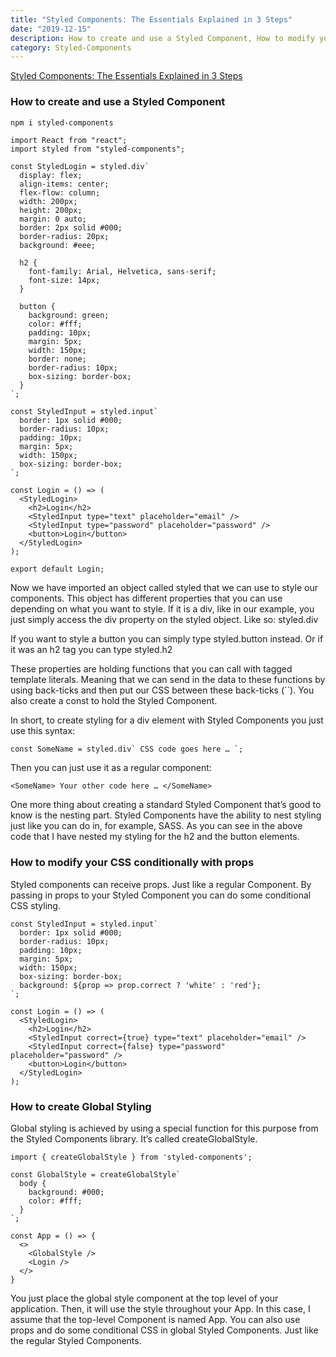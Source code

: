 ```yaml
---
title: "Styled Components: The Essentials Explained in 3 Steps"
date: "2019-12-15"
description: How to create and use a Styled Component, How to modify your CSS conditionally with props, How to create Global Styling.
category: Styled-Components
---
```


[Styled Components: The Essentials Explained in 3 Steps](https://www.freecodecamp.org/news/styled-components-essentials-in-three-steps/)

### How to create and use a Styled Component
```bash
npm i styled-components
```

```
import React from "react";
import styled from "styled-components";

const StyledLogin = styled.div`
  display: flex;
  align-items: center;
  flex-flow: column;
  width: 200px;
  height: 200px;
  margin: 0 auto;
  border: 2px solid #000;
  border-radius: 20px;
  background: #eee;

  h2 {
    font-family: Arial, Helvetica, sans-serif;
    font-size: 14px;
  }

  button {
    background: green;
    color: #fff;
    padding: 10px;
    margin: 5px;
    width: 150px;
    border: none;
    border-radius: 10px;
    box-sizing: border-box;
  }
`;

const StyledInput = styled.input`
  border: 1px solid #000;
  border-radius: 10px;
  padding: 10px;
  margin: 5px;
  width: 150px;
  box-sizing: border-box;
`;

const Login = () => (
  <StyledLogin>
    <h2>Login</h2>
    <StyledInput type="text" placeholder="email" />
    <StyledInput type="password" placeholder="password" />
    <button>Login</button>
  </StyledLogin>
);

export default Login;
```
Now we have imported an object called styled that we can use to style our components. This object has different properties that you can use depending on what you want to style. If it is a div, like in our example, you just simply access the div property on the styled object. Like so: styled.div  

If you want to style a button you can simply type styled.button instead.
Or if it was an h2 tag you can type styled.h2  

These properties are holding functions that you can call with tagged template literals. Meaning that we can send in the data to these functions by using back-ticks and then put our CSS between these back-ticks (``). You also create a const to hold the Styled Component.

In short, to create styling for a div element with Styled Components you just use this syntax:
```
const SomeName = styled.div` CSS code goes here … `; 
```
Then you can just use it as a regular component:
```
<SomeName> Your other code here … </SomeName>
```

One more thing about creating a standard Styled Component that’s good to know is the nesting part. Styled Components have the ability to nest styling just like you can do in, for example, SASS. As you can see in the above code that I have nested my styling for the h2 and the button elements.

### How to modify your CSS conditionally with props
Styled components can receive props. Just like a regular Component. By passing in props to your Styled Component you can do some conditional CSS styling.

```
const StyledInput = styled.input`
  border: 1px solid #000;
  border-radius: 10px;
  padding: 10px;
  margin: 5px;
  width: 150px;
  box-sizing: border-box;
  background: ${prop => prop.correct ? 'white' : 'red'};
`;

const Login = () => (
  <StyledLogin>
    <h2>Login</h2>
    <StyledInput correct={true} type="text" placeholder="email" />
    <StyledInput correct={false} type="password" placeholder="password" />
    <button>Login</button>
  </StyledLogin>
);
```

### How to create Global Styling

Global styling is achieved by using a special function for this purpose from the Styled Components library. It’s called createGlobalStyle.

```
import { createGlobalStyle } from 'styled-components';

const GlobalStyle = createGlobalStyle`
  body {
    background: #000;
    color: #fff;
  }
`;

const App = () => {
  <>
    <GlobalStyle />
    <Login />
  </>
}
```

You just place the global style component at the top level of your application. Then, it will use the style throughout your App. In this case, I assume that the top-level Component is named App. You can also use props and do some conditional CSS in global Styled Components. Just like the regular Styled Components.
